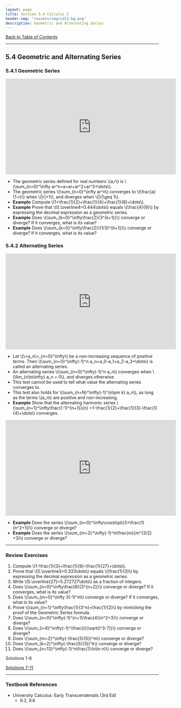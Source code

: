 ```yaml
---
layout: page
title: Section 5.4 Calculus 2
header-img: "/assets/img/cal2-bg.png"
description: Geometric and Alternating Series
---
```


[Back to Table of Contents](../..)

---

## 5.4 Geometric and Alternating Series

### 5.4.1 Geometric Series

<iframe width="560" height="315" src="https://www.youtube.com/embed/mQ5GGR7YlQo" frameborder="0" allowfullscreen></iframe>

- The geometric series defined for real numbers \\(a,r\\) is
  \\(\sum_{n=0}^\infty ar^n=a+ar+ar^2+ar^3+\dots\\).
- The geometric series \\(\sum_{n=0}^\infty ar^n\\) converges to
  \\(\frac{a}{1-r}\\) when \\(|r|<1\\), and diverges when \\(|r|\geq 1\\).
- **Example** Compute \\(1+\frac{1}{2}+\frac{1}{4}+\frac{1}{8}+\dots\\).
- **Example** Prove that \\(0.\overline4=0.444\dots\\) equals \\(\frac{4}{9}\\)
    by expressing the decimal
    expression as a geometric series. <!-- TODO record -->
- **Example** Does \\(\sum_{k=0}^\infty\frac{2}{3^{k+1}}\\) converge or
  diverge? If it converges, what is its value?
- **Example** Does \\(\sum_{k=0}^\infty\frac{2}{(1/3)^{k+1}}\\) converge or
  diverge? If it converges, what is its value?

### 5.4.2 Alternating Series

<iframe width="560" height="315" src="https://www.youtube.com/embed/Zqlbu992hiw" frameborder="0" allowfullscreen></iframe>

- Let \\(\\<a_n\\>\_{n=0}^\infty\\)
  be a non-increasing sequence of positive terms. Then
  \\(\sum_{n=0}^\infty(-1)^n a_n=a_0-a_1+a_2-a_3+\dots\\) is called
  an alternating series.
- An alternating series \\(\sum_{n=0}^\infty(-1)^n a_n\\)
  converges when \\(\lim_{n\to\infty} a_n = 0\\), and diverges otherwise.
- This test cannot be used to tell what value the alternating series
  converges to.
- This test also holds for \\(\sum_{n=N}^\infty(-1)^{n\pm k} a_n\\),
  as long as the terms \\(a_n\\) are positive and non-increasing.
- **Example** Show that the alternating harmonic series
  \\(\sum_{n=1}^\infty\frac{(-1)^{n+1}}{n}
  =1-\frac{1}{2}+\frac{1}{3}-\frac{1}{4}+\dots\\) converges.

<iframe width="560" height="315" src="https://www.youtube.com/embed/feuhzEX0cNM" frameborder="0" allowfullscreen></iframe>

- **Example** Does the series
  \\(\sum_{n=0}^\infty\cos(n\pi)(3+\frac{1}{n^2+1})\\) converge or diverge?
- **Example** Does the series
  \\(\sum_{m=2}^\infty(-1)^m\frac{m}{m^{3/2} +3}\\) converge or diverge?

---

### Review Exercises

1.  Compute \\(1-\frac{1}{3}+\frac{1}{9}-\frac{1}{27}+\dots\\).
1.  Prove that \\(0.\overline3=0.333\dots\\) equals \\(\frac{1}{3}\\)
    by expressing the decimal
    expression as a geometric series.
1.  Write \\(5.\overline{27}=5.272727\dots\\) as a fraction of integers.
1.  Does \\(\sum_{n=0}^\infty\frac{6}{3^{n+2}}\\) converge or
    diverge? If it converges, what is its value?
1.  Does \\(\sum_{m=0}^\infty 3(-1)^m\\) converge or
    diverge? If it converges, what is its value?
1.  Prove \\(\sum_{n=1}^\infty\frac{1}{3^n}=\frac{1}{2}\\)
    by mimicking the proof of the Geometric Series formula.
1.  Does
    \\(\sum_{n=0}^\infty(-1)^{n+1}\frac{4}{n^2+3}\\)
    converge or diverge?
1.  Does
    \\(\sum_{i=6}^\infty(-1)^i\frac{i}{\sqrt{i^3-7}}\\)
    converge or diverge?
1.  Does
    \\(\sum_{m=2}^\infty(-\frac{3}{5})^m\\)
    converge or diverge?
1.  Does
    \\(\sum_{k=2}^\infty(-\frac{5}{3})^k\\)
    converge or diverge?
1.  Does
    \\(\sum_{n=13}^\infty(-1)^n\frac{1}{n\ln n}\\)
    converge or diverge?


Solutions 1-6

[Solutions 7-11](/resources/calculus2/solutions/5.4b.pdf)

---

### Textbook References

- University Calculus: Early Transcendentals (3rd Ed)
    - 9.2, 9.6
